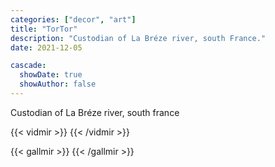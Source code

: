 ```yaml
---
categories: ["decor", "art"]
title: "TorTor"
description: "Custodian of La Bréze river, south France."
date: 2021-12-05

cascade:
  showDate: true
  showAuthor: false
---
```


Custodian of La Bréze river, south france

{{< vidmir >}}
{{< /vidmir >}}

{{< gallmir >}}
{{< /gallmir >}}
